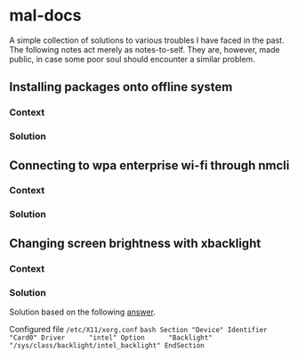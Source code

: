 # mal-docs
A simple collection of solutions to various troubles I have faced in the past.
The following notes act merely as notes-to-self. They are, however, made
public, in case some poor soul should encounter a similar problem.

## Installing packages onto offline system
### Context
### Solution

## Connecting to wpa enterprise wi-fi through nmcli 
### Context
### Solution

## Changing screen brightness with xbacklight
### Context
### Solution
Solution based on the following [answer](https://askubuntu.com/a/715310).

Configured file `/etc/X11/xorg.conf`
`` bash
Section "Device"
Identifier  "Card0"
Driver      "intel"
Option      "Backlight" "/sys/class/backlight/intel_backlight"
EndSection
``

